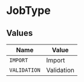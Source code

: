 # JobType


## Values

| Name         | Value        |
| ------------ | ------------ |
| `IMPORT`     | Import       |
| `VALIDATION` | Validation   |